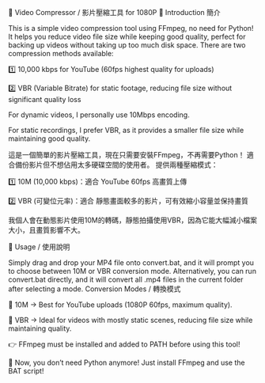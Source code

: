 🎥 Video Compressor / 影片壓縮工具 for 1080P
📌 Introduction 簡介

This is a simple video compression tool using FFmpeg, no need for Python!
It helps you reduce video file size while keeping good quality, perfect for backing up videos without taking up too much disk space.
There are two compression methods available:

1️⃣ 10,000 kbps for YouTube (60fps highest quality for uploads)

2️⃣ VBR (Variable Bitrate) for static footage, reducing file size without significant quality loss

For dynamic videos, I personally use 10Mbps encoding.

For static recordings, I prefer VBR, as it provides a smaller file size while maintaining good quality.

這是一個簡單的影片壓縮工具，現在只需要安裝FFmpeg，不再需要Python！
適合備份影片但不想佔用太多硬碟空間的使用者。
提供兩種壓縮模式：

1️⃣ 10M (10,000 kbps)：適合 YouTube 60fps 高畫質上傳

2️⃣ VBR (可變位元率)：適合 靜態畫面較多的影片，可有效縮小容量並保持畫質

我個人會在動態影片使用10M的轉碼，靜態拍攝使用VBR，因為它能大幅減小檔案大小，且畫質影響不大。

📌 Usage / 使用說明

Simply drag and drop your MP4 file onto convert.bat, and it will prompt you to choose between 10M or VBR conversion mode.
Alternatively, you can run convert.bat directly, and it will convert all .mp4 files in the current folder after selecting a mode.
Conversion Modes / 轉換模式

🔹 10M → Best for YouTube uploads (1080P 60fps, maximum quality).

🔹 VBR → Ideal for videos with mostly static scenes, reducing file size while maintaining quality.

👉 FFmpeg must be installed and added to PATH before using this tool!

🚀 Now, you don’t need Python anymore! Just install FFmpeg and use the BAT script!
